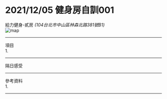 2021/12/05 健身房自訓001
===
給力健身-貳房 *(104台北市中山區林森北路381號B1)*  
![map](https://maps.geoapify.com/v1/staticmap?style=osm-carto&width=450&height=300&center=lonlat:121.524802,25.058096&zoom=17.2&marker=lonlat:121.5256589397752,25.05852962876839;color:%23ff0000;size:medium&apiKey=1b48259b810e48ddb151889f9ea58db0)
***
項目  
1. 
***
隔日感受  
    
***
參考資料  
1. 
***
